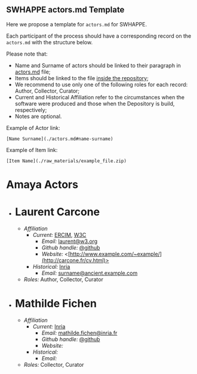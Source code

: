 ## SWHAPPE actors.md Template

Here we propose a template for `actors.md` for SWHAPPE.

Each participant of the process should have a corresponding record on the `actors.md` with the structure below.

Please note that:

* Name and Surname of actors should be linked to their paragraph in [actors.md](./actors.md) file;
* Items should be linked to the file [inside the repository](./raw_materials/);
* We recommend to use only one of the following roles for each record: Author, Collector, Curator;
* Current and Historical Affiliation refer to the circumstances when the software were produced and those when the Depository is build, respectively;
* Notes are optional.

Example of Actor link:
~~~
[Name Surname](./actors.md#name-surname)
~~~
Example of Item link:
~~~
[Item Name](./raw_materials/example_file.zip)
~~~


# Amaya Actors


* # Laurent Carcone
  * *Affiliation* 
     * *Current:* [ERCIM](https://www.ercim.eu/), [W3C](https://www.w3.org/)
       * *Email:* <laurent@w3.org> 
       * *Github handle:* [@github](https://github.com/github)
       * *Website:* <[http://www.example.com/~example/](http://carcone.fr/cv.html)>
     * *Historical:* [Inria](https://www.inria.fr/fr)
       * *Email:* <surname@ancient.example.com> 
  * *Roles:* Author, Collector, Curator


* # Mathilde Fichen
  * *Affiliation* 
     * *Current:* [Inria]([https://www.ercim.eu/](https://www.inria.fr/fr))
       * *Email:* <mathilde.fichen@inria.fr> 
       * *Github handle:* [@github](https://github.com/github)
       * *Website:* 
     * *Historical:* 
       * *Email:* 
  * *Roles:* Collector, Curator
  
